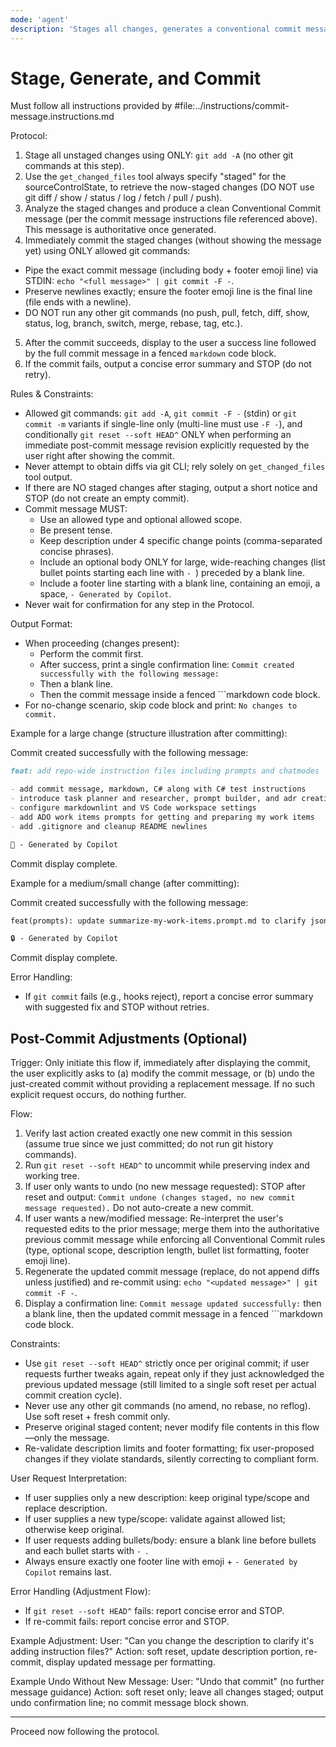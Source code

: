 ```yaml
---
mode: 'agent'
description: 'Stages all changes, generates a conventional commit message, shows it to the user, and commits using only git add/commit'
---
```


# Stage, Generate, and Commit

Must follow all instructions provided by #file:../instructions/commit-message.instructions.md

Protocol:
1. Stage all unstaged changes using ONLY: `git add -A` (no other git commands at this step).
2. Use the `get_changed_files` tool always specify "staged" for the sourceControlState, to retrieve the now-staged changes (DO NOT use git diff / show / status / log / fetch / pull / push).
3. Analyze the staged changes and produce a clean Conventional Commit message (per the commit message instructions file referenced above). This message is authoritative once generated.
4. Immediately commit the staged changes (without showing the message yet) using ONLY allowed git commands:
  - Pipe the exact commit message (including body + footer emoji line) via STDIN: `echo "<full message>" | git commit -F -`.
  - Preserve newlines exactly; ensure the footer emoji line is the final line (file ends with a newline).
  - DO NOT run any other git commands (no push, pull, fetch, diff, show, status, log, branch, switch, merge, rebase, tag, etc.).
5. After the commit succeeds, display to the user a success line followed by the full commit message in a fenced `markdown` code block.
6. If the commit fails, output a concise error summary and STOP (do not retry).

Rules & Constraints:
- Allowed git commands: `git add -A`, `git commit -F -` (stdin) or `git commit -m` variants if single-line only (multi-line must use `-F -`), and conditionally `git reset --soft HEAD^` ONLY when performing an immediate post-commit message revision explicitly requested by the user right after showing the commit.
- Never attempt to obtain diffs via git CLI; rely solely on `get_changed_files` tool output.
- If there are NO staged changes after staging, output a short notice and STOP (do not create an empty commit).
- Commit message MUST:
  - Use an allowed type and optional allowed scope.
  - Be present tense.
  - Keep description under 4 specific change points (comma-separated concise phrases).
  - Include an optional body ONLY for large, wide-reaching changes (list bullet points starting each line with `- `) preceded by a blank line.
  - Include a footer line starting with a blank line, containing an emoji, a space, `- Generated by Copilot`.
- Never wait for confirmation for any step in the Protocol.

Output Format:
- When proceeding (changes present):
  - Perform the commit first.
  - After success, print a single confirmation line: `Commit created successfully with the following message:`
  - Then a blank line.
  - Then the commit message inside a fenced ```markdown code block.
- For no-change scenario, skip code block and print: `No changes to commit.`

Example for a large change (structure illustration after committing):
<!-- <example-commit-and-commit-action-large> -->
Commit created successfully with the following message:

```markdown
feat: add repo-wide instruction files including prompts and chatmodes

- add commit message, markdown, C# along with C# test instructions
- introduce task planner and researcher, prompt builder, and adr creation chatmodes
- configure markdownlint and VS Code workspace settings
- add ADO work items prompts for getting and preparing my work items
- add .gitignore and cleanup README newlines

🧭 - Generated by Copilot
```
Commit display complete.
<!-- </example-commit-and-commit-action-large> -->

Example for a medium/small change (after committing):
<!-- <example-commit-and-commit-action> -->
Commit created successfully with the following message:

```markdown
feat(prompts): update summarize-my-work-items.prompt.md to clarify json output, correct get-my-work-items.prompt.md to fallback to wit_my_work_items

🔒 - Generated by Copilot
```
Commit display complete.
<!-- </example-commit-and-commit-action> -->

Error Handling:
- If `git commit` fails (e.g., hooks reject), report a concise error summary with suggested fix and STOP without retries.

## Post-Commit Adjustments (Optional)

Trigger: Only initiate this flow if, immediately after displaying the commit, the user explicitly asks to (a) modify the commit message, or (b) undo the just-created commit without providing a replacement message. If no such explicit request occurs, do nothing further.

Flow:
1. Verify last action created exactly one new commit in this session (assume true since we just committed; do not run git history commands).
2. Run `git reset --soft HEAD^` to uncommit while preserving index and working tree.
3. If user only wants to undo (no new message requested): STOP after reset and output: `Commit undone (changes staged, no new commit message requested).` Do not auto-create a new commit.
4. If user wants a new/modified message: Re-interpret the user's requested edits to the prior message; merge them into the authoritative previous commit message while enforcing all Conventional Commit rules (type, optional scope, description length, bullet list formatting, footer emoji line).
5. Regenerate the updated commit message (replace, do not append diffs unless justified) and re-commit using: `echo "<updated message>" | git commit -F -`.
6. Display a confirmation line: `Commit message updated successfully:` then a blank line, then the updated commit message in a fenced ```markdown code block.

Constraints:
- Use `git reset --soft HEAD^` strictly once per original commit; if user requests further tweaks again, repeat only if they just acknowledged the previous updated message (still limited to a single soft reset per actual commit creation cycle).
- Never use any other git commands (no amend, no rebase, no reflog). Use soft reset + fresh commit only.
- Preserve original staged content; never modify file contents in this flow—only the message.
- Re-validate description limits and footer formatting; fix user-proposed changes if they violate standards, silently correcting to compliant form.

User Request Interpretation:
- If user supplies only a new description: keep original type/scope and replace description.
- If user supplies a new type/scope: validate against allowed list; otherwise keep original.
- If user requests adding bullets/body: ensure a blank line before bullets and each bullet starts with `- `.
- Always ensure exactly one footer line with emoji + `- Generated by Copilot` remains last.

Error Handling (Adjustment Flow):
- If `git reset --soft HEAD^` fails: report concise error and STOP.
- If re-commit fails: report concise error and STOP.

Example Adjustment:
User: "Can you change the description to clarify it's adding instruction files?"
Action: soft reset, update description portion, re-commit, display updated message per formatting.

Example Undo Without New Message:
User: "Undo that commit" (no further message guidance)
Action: soft reset only; leave all changes staged; output undo confirmation line; no commit message block shown.

---

Proceed now following the protocol.
